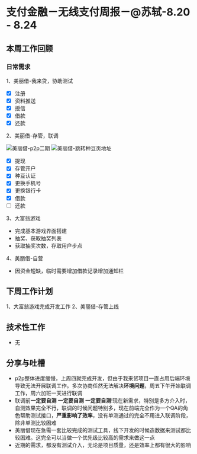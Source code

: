 # 支付金融－无线支付周报－@苏轼-8.20 - 8.24

## 本周工作回顾

### 日常需求

1、美丽借-我来贷，协助测试

* [x] 注册
* [x] 资料推送
* [x] 授信
* [x] 借款
* [x] 还款

2、美丽借-存管，联调


![美丽借-p2p二期](media/%E7%BE%8E%E4%B8%BD%E5%80%9F-p2p%E4%BA%8C%E6%9C%9F.png)
![美丽借-跳转种豆页地址](media/%E7%BE%8E%E4%B8%BD%E5%80%9F-%E8%B7%B3%E8%BD%AC%E7%A7%8D%E8%B1%86%E9%A1%B5%E5%9C%B0%E5%9D%80.png)

* [x] 提现
* [x] 存管开户
* [x] 种豆认证
* [x] 更换手机号
* [x] 更换银行卡
* [x] 借款
* [ ] 还款

3、大富翁游戏

* 完成基本游戏界面搭建
* 抽奖、获取抽奖列表
* 获取抽奖次数，存取用户步点
 
4、美丽借-自营
   - 因资金短缺，临时需要增加借款记录增加通知栏

## 下周工作计划

1、大富翁游戏完成开发工作
2、美丽借-存管上线


## 技术性工作

- 无


## 分享与吐槽

- p2p整体进度缓慢，上周四就完成开发，但由于我来贷项目一直占用后端环境导致无法开展联调工作。多次协商任然无法解决**环境问题**，周五下午开始联调工作，周六加班一天进行联调
- 联调前**一定要自测** **一定要自测** **一定要自测**!现在新需求，特别是多方介入时，自测效果完全不行，联调的时候问题特别多，现在前端完全作为一个QA的角色帮助测试接口，**严重影响了效率**，没有单测通过的完全不用进入联调阶段，除非单测比较困难
- 美丽借现在急需一套比较完成的测试工具，线下开发的时候造数据来测试都比较困难。这完全可以当做一个优先级比较高的需求来做这一点
- 近期的需求，都没有测试介入，无论是项目质量，还是效率上都有很大的影响


